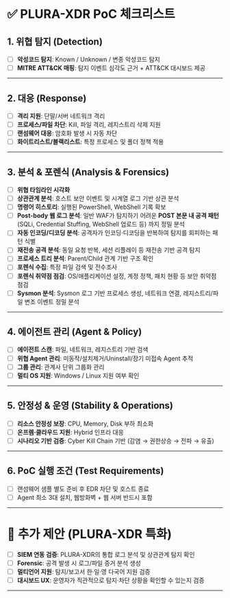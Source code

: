 # ✅ PLURA-XDR PoC 체크리스트

## 1. 위협 탐지 (Detection)

* [ ] **악성코드 탐지**: Known / Unknown / 변종 악성코드 탐지
* [ ] **MITRE ATT\&CK 매핑**: 탐지 이벤트 심각도 근거 + ATT\&CK 대시보드 제공

---

## 2. 대응 (Response)

* [ ] **격리 지원**: 단말/서버 네트워크 격리
* [ ] **프로세스/파일 차단**: Kill, 파일 격리, 레지스트리 삭제 지원
* [ ] **랜섬웨어 대응**: 암호화 발생 시 자동 차단
* [ ] **화이트리스트/블랙리스트**: 특정 프로세스 및 폴더 정책 적용

---

## 3. 분석 & 포렌식 (Analysis & Forensics)

* [ ] **위협 타임라인 시각화**
* [ ] **상관관계 분석**: 호스트 보안 이벤트 및 시계열 로그 기반 상관 분석
* [ ] **명령어 히스토리**: 실행된 PowerShell, WebShell 기록 확보
* [ ] **Post-body 웹 로그 분석**: 일반 WAF가 탐지하기 어려운 **POST 본문 내 공격 패턴** (SQLi, Credential Stuffing, WebShell 업로드 등) 까지 정밀 분석
* [ ] **자동 인코딩/디코딩 분석**: 공격자가 인코딩·디코딩을 반복하여 탐지를 회피하는 패턴 식별
* [ ] **재전송 공격 분석**: 동일 요청 반복, 세션 리플레이 등 재전송 기반 공격 탐지
* [ ] **프로세스 트리 분석**: Parent/Child 관계 기반 구조 확인
* [ ] **포렌식 수집**: 특정 파일 검색 및 전수조사
* [ ] **포렌식 취약점 점검**: OS/애플리케이션 설정, 계정 정책, 패치 현황 등 보안 취약점 점검
* [ ] **Sysmon 분석**: Sysmon 로그 기반 프로세스 생성, 네트워크 연결, 레지스트리/파일 변조 이벤트 정밀 분석

---

## 4. 에이전트 관리 (Agent & Policy)

* [ ] **에이전트 스캔**: 파일, 네트워크, 레지스트리 기반 검색
* [ ] **위협 Agent 관리**: 미동작/설치제거/Uninstall/장기 미접속 Agent 추적
* [ ] **그룹 관리**: 관계사 단위 그룹화 관리
* [ ] **멀티 OS 지원**: Windows / Linux 지원 여부 확인

---

## 5. 안정성 & 운영 (Stability & Operations)

* [ ] **리소스 안정성 보장**: CPU, Memory, Disk 부하 최소화
* [ ] **온프렘·클라우드 지원**: Hybrid 인프라 대응
* [ ] **시나리오 기반 검증**: Cyber Kill Chain 기반 (감염 → 권한상승 → 전파 → 유출)

---

## 6. PoC 실행 조건 (Test Requirements)

* [ ] 랜섬웨어 샘플 별도 준비 후 EDR 차단 및 호스트 종료
* [ ] Agent 최소 3대 설치, 웹방화벽 + 웹 서버 반드시 포함

---

# 🔹 추가 제안 (PLURA-XDR 특화)

* [ ] **SIEM 연동 검증**: PLURA-XDR의 통합 로그 분석 및 상관관계 탐지 확인
* [ ] **Forensic**: 공격 발생 시 로그/파일 증거 분석 생성
* [ ] **멀티언어 지원**: 탐지/보고서 한·일·영 다국어 지원 검증
* [ ] **대시보드 UX**: 운영자가 직관적으로 탐지·차단 상황을 확인할 수 있는지 검증

---
